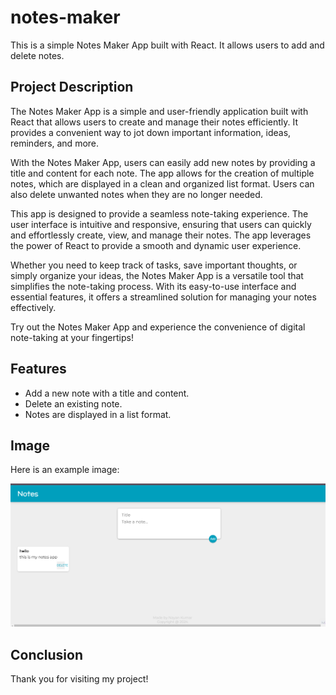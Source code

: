 # notes-maker

This is a simple Notes Maker App built with React. It allows users to add and delete notes.

## Project Description

The Notes Maker App is a simple and user-friendly application built with React that allows users to create and manage their notes efficiently. It provides a convenient way to jot down important information, ideas, reminders, and more.

With the Notes Maker App, users can easily add new notes by providing a title and content for each note. The app allows for the creation of multiple notes, which are displayed in a clean and organized list format. Users can also delete unwanted notes when they are no longer needed.

This app is designed to provide a seamless note-taking experience. The user interface is intuitive and responsive, ensuring that users can quickly and effortlessly create, view, and manage their notes. The app leverages the power of React to provide a smooth and dynamic user experience.

Whether you need to keep track of tasks, save important thoughts, or simply organize your ideas, the Notes Maker App is a versatile tool that simplifies the note-taking process. With its easy-to-use interface and essential features, it offers a streamlined solution for managing your notes effectively.

Try out the Notes Maker App and experience the convenience of digital note-taking at your fingertips!

## Features

- Add a new note with a title and content.
- Delete an existing note.
- Notes are displayed in a list format.

## Image
Here is an example image:

![Example Image](https://github.com/Nayankumar4986/Notes-taking-Application/blob/main/1.png)


## Conclusion
Thank you for visiting my project!




